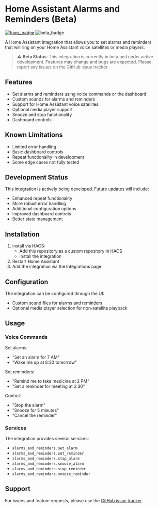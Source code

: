 # Home Assistant Alarms and Reminders (Beta)

[![hacs_badge](https://img.shields.io/badge/HACS-Custom-41BDF5.svg)](https://github.com/hacs/integration)
![beta_badge](https://img.shields.io/badge/Status-Beta-orange.svg)

A Home Assistant integration that allows you to set alarms and reminders that will ring on your Home Assistant voice satellites or media players.

> ⚠️ **Beta Status**: This integration is currently in beta and under active development. Features may change and bugs are expected. Please report any issues on the GitHub issue tracker.

## Features

- Set alarms and reminders using voice commands or the dashboard
- Custom sounds for alarms and reminders
- Support for Home Assistant voice satellites
- Optional media player support
- Snooze and stop functionality
- Dashboard controls

## Known Limitations
- Limited error handling
- Basic dashboard controls
- Repeat functionality in development
- Some edge cases not fully tested

## Development Status
This integration is actively being developed. Future updates will include:
- Enhanced repeat functionality
- More robust error handling
- Additional configuration options
- Improved dashboard controls
- Better state management

## Installation

1. Install via HACS:
   - Add this repository as a custom repository in HACS
   - Install the integration
2. Restart Home Assistant
3. Add the integration via the Integrations page

## Configuration

The integration can be configured through the UI:
- Custom sound files for alarms and reminders
- Optional media player selection for non-satellite playback

## Usage

### Voice Commands

Set alarms:
- "Set an alarm for 7 AM"
- "Wake me up at 8:30 tomorrow"

Set reminders:
- "Remind me to take medicine at 2 PM"
- "Set a reminder for meeting at 3:30"

Control:
- "Stop the alarm"
- "Snooze for 5 minutes"
- "Cancel the reminder"

### Services

The integration provides several services:
- `alarms_and_reminders.set_alarm`
- `alarms_and_reminders.set_reminder`
- `alarms_and_reminders.stop_alarm`
- `alarms_and_reminders.snooze_alarm`
- `alarms_and_reminders.stop_reminder`
- `alarms_and_reminders.snooze_reminder`

## Support

For issues and feature requests, please use the [GitHub issue tracker](https://github.com/omaramin-2000/HA-Alarms-and-Reminders/issues).
